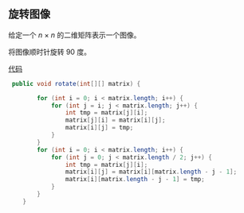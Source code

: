 ## 旋转图像

给定一个 *n* × *n* 的二维矩阵表示一个图像。

将图像顺时针旋转 90 度。

[代码](../../leetcode/app/src/main/java/top/werls/leetcode/RotateMatrix.java)

```java
 public void rotate(int[][] matrix) {

        for (int i = 0; i < matrix.length; i++) {
            for (int j = i; j < matrix.length; j++) {
                int tmp = matrix[j][i];
                matrix[j][i] = matrix[i][j];
                matrix[i][j] = tmp;
            }
        }
        for (int i = 0; i < matrix.length; i++) {
            for (int j = 0; j < matrix.length / 2; j++) {
                int tmp = matrix[j][i];
                matrix[i][j] = matrix[i][matrix.length - j - 1];
                matrix[i][matrix.length - j - 1] = tmp;
            }
        }
    }
```

